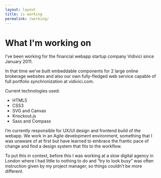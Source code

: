 ```yaml
---
layout: layout
title: is working
permalink: /working/
---
```


# What I'm working on

I’ve been working for the financial webapp startup company Vidivici since January 2011.

In that time we’ve built embeddable components for 2 large online brokerage websites and also our own fully-fledged web service capable of full portfolio synchronization at vidivici.com.

Current technologies used:

* HTML5
* CSS3
* SVG and Canvas
* Knockout.js
* Sass and Compass

I’m currently responsible for UX/UI design and frontend build of the webapp. We work in an Agile development environment, something that I was unaware of at first but have learned to embrace the frantic pace of change and find a design system that fits to the workflow.

To put this in context, before this I was working at a slow digital agency in London where I had little to nothing to do and “try to look busy” was often instruction given by my project manager, so things couldn’t be more different.